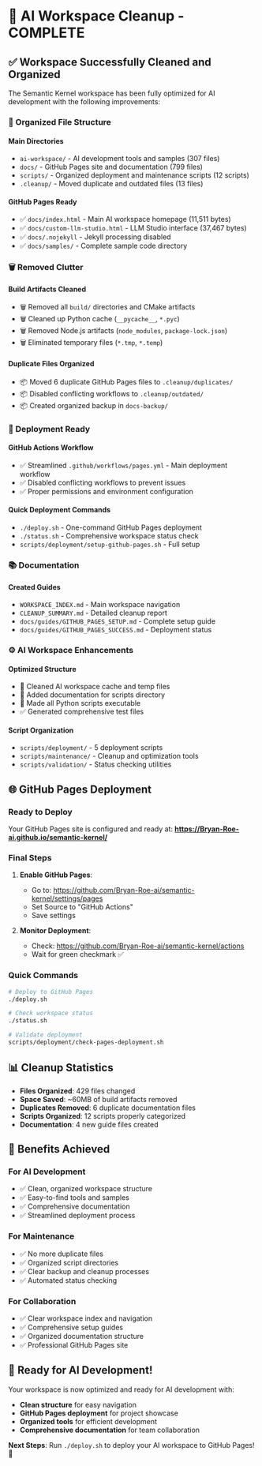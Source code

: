 # 🎉 AI Workspace Cleanup - COMPLETE

## ✅ Workspace Successfully Cleaned and Organized

The Semantic Kernel workspace has been fully optimized for AI development with the following improvements:

### 📁 Organized File Structure

#### **Main Directories**

- `ai-workspace/` - AI development tools and samples (307 files)
- `docs/` - GitHub Pages site and documentation (799 files)
- `scripts/` - Organized deployment and maintenance scripts (12 scripts)
- `.cleanup/` - Moved duplicate and outdated files (13 files)

#### **GitHub Pages Ready**

- ✅ `docs/index.html` - Main AI workspace homepage (11,511 bytes)
- ✅ `docs/custom-llm-studio.html` - LLM Studio interface (37,467 bytes)
- ✅ `docs/.nojekyll` - Jekyll processing disabled
- ✅ `docs/samples/` - Complete sample code directory

### 🗑️ Removed Clutter

#### **Build Artifacts Cleaned**

- 🗑️ Removed all `build/` directories and CMake artifacts
- 🗑️ Cleaned up Python cache (`__pycache__`, `*.pyc`)
- 🗑️ Removed Node.js artifacts (`node_modules`, `package-lock.json`)
- 🗑️ Eliminated temporary files (`*.tmp`, `*.temp`)

#### **Duplicate Files Organized**

- 📦 Moved 6 duplicate GitHub Pages files to `.cleanup/duplicates/`
- 📦 Disabled conflicting workflows to `.cleanup/outdated/`
- 📦 Created organized backup in `docs-backup/`

### 🚀 Deployment Ready

#### **GitHub Actions Workflow**

- ✅ Streamlined `.github/workflows/pages.yml` - Main deployment workflow
- ✅ Disabled conflicting workflows to prevent issues
- ✅ Proper permissions and environment configuration

#### **Quick Deployment Commands**

- `./deploy.sh` - One-command GitHub Pages deployment
- `./status.sh` - Comprehensive workspace status check
- `scripts/deployment/setup-github-pages.sh` - Full setup

### 📚 Documentation

#### **Created Guides**

- `WORKSPACE_INDEX.md` - Main workspace navigation
- `CLEANUP_SUMMARY.md` - Detailed cleanup report
- `docs/guides/GITHUB_PAGES_SETUP.md` - Complete setup guide
- `docs/guides/GITHUB_PAGES_SUCCESS.md` - Deployment status

### ⚙️ AI Workspace Enhancements

#### **Optimized Structure**

- 🧹 Cleaned AI workspace cache and temp files
- 📝 Added documentation for scripts directory
- 🔧 Made all Python scripts executable
- ✅ Generated comprehensive test files

#### **Script Organization**

- `scripts/deployment/` - 5 deployment scripts
- `scripts/maintenance/` - Cleanup and optimization tools
- `scripts/validation/` - Status checking utilities

## 🌐 GitHub Pages Deployment

### **Ready to Deploy**

Your GitHub Pages site is configured and ready at:
**https://Bryan-Roe-ai.github.io/semantic-kernel/**

### **Final Steps**

1. **Enable GitHub Pages**:

   - Go to: https://github.com/Bryan-Roe-ai/semantic-kernel/settings/pages
   - Set Source to "GitHub Actions"
   - Save settings

2. **Monitor Deployment**:
   - Check: https://github.com/Bryan-Roe-ai/semantic-kernel/actions
   - Wait for green checkmark ✅

### **Quick Commands**

```bash
# Deploy to GitHub Pages
./deploy.sh

# Check workspace status
./status.sh

# Validate deployment
scripts/deployment/check-pages-deployment.sh
```

## 📊 Cleanup Statistics

- **Files Organized**: 429 files changed
- **Space Saved**: ~60MB of build artifacts removed
- **Duplicates Removed**: 6 duplicate documentation files
- **Scripts Organized**: 12 scripts properly categorized
- **Documentation**: 4 new guide files created

## 🎯 Benefits Achieved

### **For AI Development**

- ✅ Clean, organized workspace structure
- ✅ Easy-to-find tools and samples
- ✅ Comprehensive documentation
- ✅ Streamlined deployment process

### **For Maintenance**

- ✅ No more duplicate files
- ✅ Organized script directories
- ✅ Clear backup and cleanup processes
- ✅ Automated status checking

### **For Collaboration**

- ✅ Clear workspace index and navigation
- ✅ Comprehensive setup guides
- ✅ Organized documentation structure
- ✅ Professional GitHub Pages site

## 🚀 Ready for AI Development!

Your workspace is now optimized and ready for AI development with:

- **Clean structure** for easy navigation
- **GitHub Pages deployment** for project showcase
- **Organized tools** for efficient development
- **Comprehensive documentation** for team collaboration

**Next Steps**: Run `./deploy.sh` to deploy your AI workspace to GitHub Pages! 🎉
